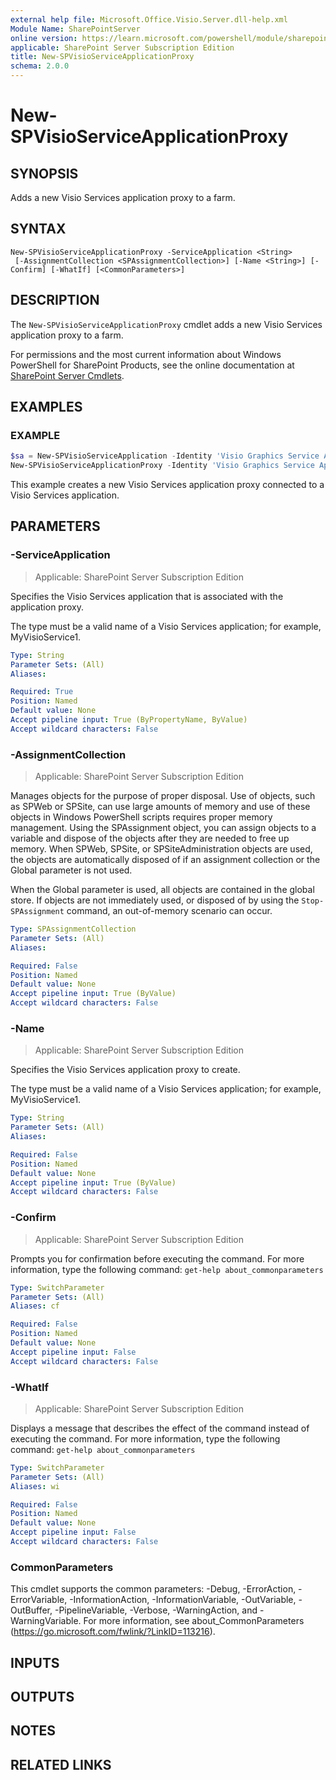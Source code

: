 ```yaml
---
external help file: Microsoft.Office.Visio.Server.dll-help.xml
Module Name: SharePointServer
online version: https://learn.microsoft.com/powershell/module/sharepoint-server/new-spvisioserviceapplicationproxy
applicable: SharePoint Server Subscription Edition
title: New-SPVisioServiceApplicationProxy
schema: 2.0.0
---
```


# New-SPVisioServiceApplicationProxy

## SYNOPSIS
Adds a new Visio Services application proxy to a farm.

## SYNTAX

```
New-SPVisioServiceApplicationProxy -ServiceApplication <String>
 [-AssignmentCollection <SPAssignmentCollection>] [-Name <String>] [-Confirm] [-WhatIf] [<CommonParameters>]
```

## DESCRIPTION
The `New-SPVisioServiceApplicationProxy` cmdlet adds a new Visio Services application proxy to a farm.

For permissions and the most current information about Windows PowerShell for SharePoint Products, see the online documentation at [SharePoint Server Cmdlets](https://learn.microsoft.com/powershell/sharepoint/sharepoint-server/sharepoint-server-cmdlets).

## EXAMPLES

### EXAMPLE
```powershell
$sa = New-SPVisioServiceApplication -Identity 'Visio Graphics Service Application' -ApplicationPool 'SharePoint Web Services Default'
New-SPVisioServiceApplicationProxy -Identity 'Visio Graphics Service Application Proxy' -ServiceApplication $sa
```

This example creates a new Visio Services application proxy connected to a Visio Services application.

## PARAMETERS

### -ServiceApplication

> Applicable: SharePoint Server Subscription Edition

Specifies the Visio Services application that is associated with the application proxy.

The type must be a valid name of a Visio Services application; for example, MyVisioService1.

```yaml
Type: String
Parameter Sets: (All)
Aliases:

Required: True
Position: Named
Default value: None
Accept pipeline input: True (ByPropertyName, ByValue)
Accept wildcard characters: False
```

### -AssignmentCollection

> Applicable: SharePoint Server Subscription Edition

Manages objects for the purpose of proper disposal.
Use of objects, such as SPWeb or SPSite, can use large amounts of memory and use of these objects in Windows PowerShell scripts requires proper memory management.
Using the SPAssignment object, you can assign objects to a variable and dispose of the objects after they are needed to free up memory.
When SPWeb, SPSite, or SPSiteAdministration objects are used, the objects are automatically disposed of if an assignment collection or the Global parameter is not used.

When the Global parameter is used, all objects are contained in the global store.
If objects are not immediately used, or disposed of by using the `Stop-SPAssignment` command, an out-of-memory scenario can occur.

```yaml
Type: SPAssignmentCollection
Parameter Sets: (All)
Aliases:

Required: False
Position: Named
Default value: None
Accept pipeline input: True (ByValue)
Accept wildcard characters: False
```

### -Name

> Applicable: SharePoint Server Subscription Edition

Specifies the Visio Services application proxy to create.

The type must be a valid name of a Visio Services application; for example, MyVisioService1.

```yaml
Type: String
Parameter Sets: (All)
Aliases:

Required: False
Position: Named
Default value: None
Accept pipeline input: True (ByValue)
Accept wildcard characters: False
```

### -Confirm

> Applicable: SharePoint Server Subscription Edition

Prompts you for confirmation before executing the command.
For more information, type the following command: `get-help about_commonparameters`

```yaml
Type: SwitchParameter
Parameter Sets: (All)
Aliases: cf

Required: False
Position: Named
Default value: None
Accept pipeline input: False
Accept wildcard characters: False
```

### -WhatIf

> Applicable: SharePoint Server Subscription Edition

Displays a message that describes the effect of the command instead of executing the command.
For more information, type the following command: `get-help about_commonparameters`

```yaml
Type: SwitchParameter
Parameter Sets: (All)
Aliases: wi

Required: False
Position: Named
Default value: None
Accept pipeline input: False
Accept wildcard characters: False
```

### CommonParameters
This cmdlet supports the common parameters: -Debug, -ErrorAction, -ErrorVariable, -InformationAction, -InformationVariable, -OutVariable, -OutBuffer, -PipelineVariable, -Verbose, -WarningAction, and -WarningVariable. For more information, see about_CommonParameters (https://go.microsoft.com/fwlink/?LinkID=113216).

## INPUTS

## OUTPUTS

## NOTES

## RELATED LINKS
